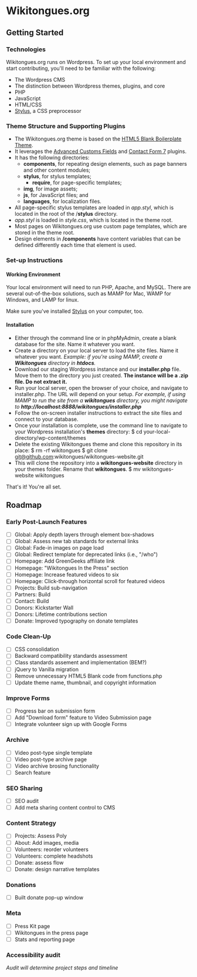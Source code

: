 # Wikitongues.org

## Getting Started

### Technologies

Wikitongues.org runs on Wordpress. To set up your local environment and start contributing, you'll need to be familiar with the following:

* The Wordpress CMS
* The distinction between Wordpress themes, plugins, and core 
* PHP
* JavaScript
* HTML/CSS
* [Stylus](http://stylus-lang.com/), a CSS preprocessor

### Theme Structure and Supporting Plugins

* The Wikitongues.org theme is based on the [HTML5 Blank Boilerplate Theme](http://html5blank.com/). 
* It leverages the [Advanced Customs Fields](https://www.advancedcustomfields.com/) and [Contact Form 7](https://wordpress.org/plugins/contact-form-7/) plugins.
* It has the following directories:
	* **components**, for repeating design elements, such as page banners and other content modules;  
	* **stylus**, for stylus templates;
		* **require**, for page-specific templates;
	* **img**, for image assets;
	* **js**, for JavaScript files; and
	* **languages**, for localization files.
* All page-specific stylus templates are loaded in *app.styl*, which is located in the root of the /**stylus** directory.
* *app.styl* is loaded in *style.css*, which is located in the theme root.
* Most pages on Wikitongues.org use custom page templates, which are stored in the theme root.
* Design elements in **/components** have content variables that can be defined differently each time that element is used.

### Set-up Instructions

#### Working Environment

Your local environment will need to run PHP, Apache, and MySQL. There are several out-of-the-box solutions, such as MAMP for Mac, WAMP for Windows, and LAMP for linux. 

Make sure you've installed [Stylus](http://stylus-lang.com/) on your computer, too.

#### Installation

* Either through the command line or in phpMyAdmin, create a blank database for the site. Name it whatever you want.
* Create a directory on your local server to load the site files. Name it whatever you want. *Example: if you're using MAMP, create a **Wikitongues** directory in **htdocs**.*
* Download our staging Wordpress instance and our **installer.php** file. Move them to the directory you just created. **The instance will be a .zip file. Do not extract it.** 
* Run your local server, open the browser of your choice, and navigate to installer.php. The URL will depend on your setup. *For example, if using MAMP to run the site from a **wikitongues** directory, you might navigate to **http://localhost:8888/wikitongues/installer.php***
* Follow the on-screen installer instructions to extract the site files and connect to your database.
* Once your installation is complete, use the command line to navigate to your Wordpress installation's **themes** directory:
	$ cd your-local-directory/wp-content/themes
* Delete the existing Wikitongues theme and clone this repository in its place:
	$ rm -rf wikitongues
	$ git clone git@github.com:wikitongues/wikitongues-website.git
* This will clone the repository into a **wikitongues-website** directory in your themes folder. Rename that **wikitongues**.
	$ mv wikitongues-website wikitongues

That's it! You're all set.

## Roadmap

### Early Post-Launch Features

- [ ] Global: Apply depth layers through element box-shadows
- [ ] Global: Assess new tab standards for external links
- [ ] Global: Fade-in images on page load
- [ ] Global: Redirect template for deprecated links (i.e., "/who")
- [ ] Homepage: Add GreenGeeks affiliate link
- [ ] Homepage: "Wikitongues In the Press" section
- [ ] Homepage: Increase featured videos to six
- [ ] Homepage: Click-through horizontal scroll for featured videos
- [ ] Projects: Build sub-navigation
- [ ] Partners: Build
- [ ] Contact: Build
- [ ] Donors: Kickstarter Wall
- [ ] Donors: Lifetime contributions section
- [ ] Donate: Improved typography on donate templates

### Code Clean-Up

- [ ] CSS consolidation
- [ ] Backward compatibility standards assessment
- [ ] Class standards assement and implementation (BEM?)
- [ ] jQuery to Vanilla migration
- [ ] Remove unnecessary HTML5 Blank code from functions.php
- [ ] Update theme name, thumbnail, and copyright information

### Improve Forms

- [ ] Progress bar on submission form
- [ ] Add "Download form" feature to Video Submission page
- [ ] Integrate volunteer sign up with Google Forms

### Archive

- [ ] Video post-type single template
- [ ] Video post-type archive page
- [ ] Video archive brosing functionality
- [ ] Search feature

### SEO Sharing

- [ ] SEO audit
- [ ] Add meta sharing content control to CMS

### Content Strategy

- [ ] Projects: Assess Poly
- [ ] About: Add images, media
- [ ] Volunteers: reorder volunteers
- [ ] Volunteers: complete headshots
- [ ] Donate: assess flow
- [ ] Donate: design narrative templates

### Donations

- [ ] Built donate pop-up window

### Meta

- [ ] Press Kit page
- [ ] Wikitongues in the press page
- [ ] Stats and reporting page

### Accessibility audit

*Audit will determine project steps and timeline*